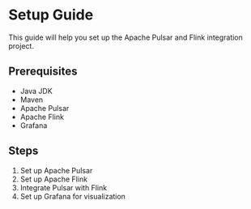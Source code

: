 # Setup Guide

This guide will help you set up the Apache Pulsar and Flink integration project.

## Prerequisites

- Java JDK
- Maven
- Apache Pulsar
- Apache Flink
- Grafana

## Steps

1. Set up Apache Pulsar
2. Set up Apache Flink
3. Integrate Pulsar with Flink
4. Set up Grafana for visualization
